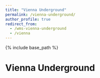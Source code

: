 ```yaml
---
title: "Vienna Underground"
permalink: /vienna-underground/
author_profile: true
redirect_from:
  - /wms-vienna-underground
  - /vienna
---
```


{% include base_path %}

Vienna Underground
======